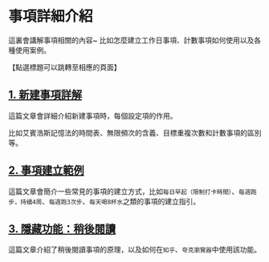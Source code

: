 # 事項詳細介紹

這裏會講解事項相關的內容~
比如怎麼建立工作日事項、計數事項如何使用以及各種使用案例。

【點選標題可以跳轉至相應的頁面】

## [1. 新建事項詳解](guide/tasks_add.md)

這篇文章會詳細介紹新建事項時，每個設定項的作用。

比如艾賓浩斯記憶法的時間表、無限頻次的含義、目標重複次數和計數事項的區別等。

## [2. 事項建立範例](guide/tasks_sample.md)

這篇文章會簡介一些常見的事項的建立方式，比如`每日早起（限制打卡時間）`、`每週跑步，持續4周`、`每週跑3次步`、`每天喝8杯水`之類的事項的建立指引。


## [3. 隱藏功能：稍後閱讀](guide/tasks_read_it_later.md)

 這篇文章介紹了稍後閱讀事項的原理，以及如何在`知乎`、`夸克瀏覽器`中使用該功能。

